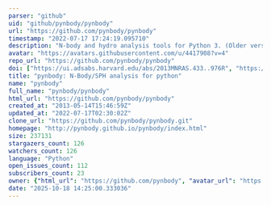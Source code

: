 ```yaml
---
parser: "github"
uid: "github/pynbody/pynbody"
url: "https://github.com/pynbody/pynbody"
timestamp: "2022-07-17 17:24:19.095710"
description: "N-body and hydro analysis tools for Python 3. (Older versions support Python 2.)"
avatar: "https://avatars.githubusercontent.com/u/4417908?v=4"
repo_url: "https://github.com/pynbody/pynbody"
doi: ["https://ui.adsabs.harvard.edu/abs/2013MNRAS.433..976R", "https://ui.adsabs.harvard.edu/abs/2013ascl.soft05002P/abstract"]
title: "pynbody: N-Body/SPH analysis for python"
name: "pynbody"
full_name: "pynbody/pynbody"
html_url: "https://github.com/pynbody/pynbody"
created_at: "2013-05-14T15:46:59Z"
updated_at: "2022-07-17T02:30:02Z"
clone_url: "https://github.com/pynbody/pynbody.git"
homepage: "http://pynbody.github.io/pynbody/index.html"
size: 237131
stargazers_count: 126
watchers_count: 126
language: "Python"
open_issues_count: 112
subscribers_count: 23
owner: {"html_url": "https://github.com/pynbody", "avatar_url": "https://avatars.githubusercontent.com/u/4417908?v=4", "login": "pynbody", "type": "Organization"}
date: "2025-10-18 14:25:00.333036"
---
```


